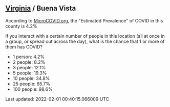 
## [Virginia](/united-states/virginia) / Buena Vista

According to [MicroCOVID.org](http://microcovid.org),
the "Estimated Prevalence" of COVID in this county is 4.2%

If you interact with a certain number of people in this location
(all at once in a group, or spread out across the day), what is the chance that
1 or more of them has COVID?

- 1 person: 4.2%
- 2 people: 8.2%
- 3 people: 12.1%
- 5 people: 19.3%
- 10 people: 34.8%
- 25 people: 65.7%
- 100 people: 98.6%

Last updated: 2022-02-01 00:40:15.066009 UTC

